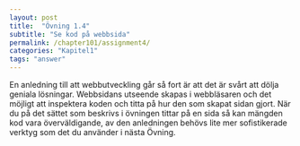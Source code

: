 ```yaml
---
layout: post
title:  "Övning 1.4"
subtitle: "Se kod på webbsida"
permalink: /chapter101/assignment4/
categories: "Kapitel1"
tags: "answer"
---
```

En anledning till att webbutveckling går så fort är att det är svårt att dölja geniala lösningar. Webbsidans utseende skapas i webbläsaren och det möjligt att inspektera koden och titta på hur den som skapat sidan gjort. När du på det sättet som beskrivs i övningen tittar på en sida så kan mängden kod vara överväldigande, av den anledningen behövs lite mer sofistikerade verktyg som det du använder i nästa Övning.
